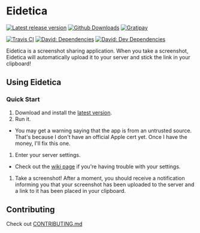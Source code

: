 # Eidetica

[![Latest release version](https://img.shields.io/github/release/trezy/eidetica.svg?style=flat-square)]()
[![Github Downloads](https://img.shields.io/github/downloads/trezy/eidetica/total.svg?style=flat-square)]()
[![Gratipay](https://img.shields.io/gratipay/user/trezy.svg?style=flat-square)]()

[![Travis CI](https://img.shields.io/travis/rust-lang/rust.svg?style=flat-square)](https://travis-ci.org/trezy/eidetica)
[![David: Dependencies](https://img.shields.io/david/trezy/eidetica.svg?style=flat-square)]()
[![David: Dev Dependencies](https://img.shields.io/david/dev/trezy/eidetica.svg?style=flat-square)]()

Eidetica is a screenshot sharing application. When you take a screenshot, Eidetica will automatically upload it to your server and stick the link in your clipboard!

## Using Eidetica

### Quick Start

1. Download and install the [latest version](//github.com/trezy/eidetica/releases/latest).
1. Run it.
  * You may get a warning saying that the app is from an untrusted source. That's because I don't have an official Apple cert yet. Once I have the money, I'll fix this one.
1. Enter your server settings.
  * Check out the [wiki page](https://github.com/trezy/eidetica/wiki/Settings) if you're having trouble with your settings.
1. Take a screenshot! After a moment, you should receive a notification informing you that your screenshot has been uploaded to the server and a link to it has been placed in your clipboard.

## Contributing

Check out [CONTRIBUTING.md](CONTRIBUTING.md)
